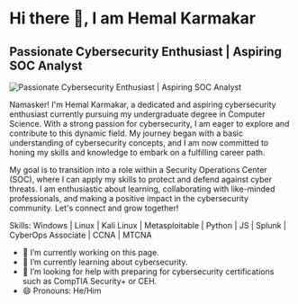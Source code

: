 # Hi there 👋, I am Hemal Karmakar
## Passionate Cybersecurity Enthusiast | Aspiring SOC Analyst
![Passionate Cybersecurity Enthusiast | Aspiring SOC Analyst](https://media.licdn.com/dms/image/D5616AQH5WlbRF3Nekg/profile-displaybackgroundimage-shrink_350_1400/0/1683433750371?e=1721865600&v=beta&t=6b6e5M5TpIBXTNSfgk1cwWr6M3zLoeYyF4GhzMcBLLg)

Namasker! I'm Hemal Karmakar, a dedicated and aspiring cybersecurity enthusiast currently pursuing my undergraduate degree in Computer Science. With a strong passion for cybersecurity, I am eager to explore and contribute to this dynamic field. My journey began with a basic understanding of cybersecurity concepts, and I am now committed to honing my skills and knowledge to embark on a fulfilling career path.

My goal is to transition into a role within a Security Operations Center (SOC), where I can apply my skills to protect and defend against cyber threats. I am enthusiastic about learning, collaborating with like-minded professionals, and making a positive impact in the cybersecurity community. Let's connect and grow together!

Skills: Windows | Linux | Kali Linux | Metasploitable | Python | JS | Splunk | CyberOps Associate | CCNA | MTCNA

- 🔭 I’m currently working on this page. 
- 🌱 I’m currently learning about cybersecurity. 
- 🤔 I’m looking for help with preparing for cybersecurity certifications such as CompTIA Security+ or CEH. 
- 😄 Pronouns: He/Him 


